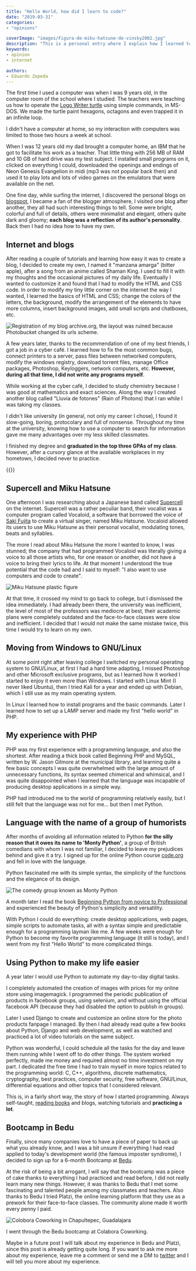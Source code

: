 ```yaml
---
title: "Hello World, how did I learn to code?"
date: "2019-03-31"
categories:
- "opinions"

coverImage: "images/Figura-de-miku-hatsune-de-vinsky2002.jpg"
description: "This is a personal entry where I explain how I learned to program for the first time, first in PHP and my first contacts with Python."
keywords:
- opinion
- internet

authors:
- Eduardo Zepeda
---
```


The first time I used a computer was when I was 9 years old, in the computer room of the school where I studied. The teachers were teaching us how to operate the [Logo Writer turtle](https://www.xataka.com/historia-tecnologica/tortuga-que-nos-enseno-a-programar-historia-logo-primer-lenguaje-programacion-disenado-para-ninos/#?) using simple commands, in MS-DOS. We made the turtle paint hexagons, octagons and even trapped it in an infinite loop.

I didn't have a computer at home, so my interaction with computers was limited to those two hours a week at school.

When I was 12 years old my dad brought a computer home, an IBM that he got to facilitate his work as a teacher. That little thing with 256 MB of RAM and 10 GB of hard drive was my test subject. I installed small programs on it, clicked on everything I could, downloaded the openings and endings of Neon Genesis Evangelion in midi (mp3 was not popular back then) and used it to play lots and lots of video games on the emulators that were available on the net.

One fine day, while surfing the internet, I discovered the personal blogs on [blogspot](https://www.blogger.com/#?), I became a fan of the blogger atmosphere, I visited one blog after another, they all had such interesting things to tell. Some were bright, colorful and full of details, others were minimalist and elegant, others quite dark and gloomy; **each blog was a reflection of its author's personality**. Back then I had no idea how to have my own.

## Internet and blogs

After reading a couple of tutorials and learning how easy it was to create a blog, I decided to create my own, I named it "manzana amarga" (bitter apple), after a song from an anime called Shaman King. I used to fill it with my thoughts and the occasional pictures of my daily life. Eventually I wanted to customize it and found that I had to modify the HTML and CSS code. In order to modify my tiny little corner on the internet the way I wanted, I learned the basics of HTML and CSS; change the colors of the letters, the background, modify the arrangement of the elements to have more columns, insert background images, add small scripts and chatboxes, etc.

![Registration of my blog archive.org, the layout was ruined because Photobucket changed its urls scheme.](images/blog-manzana-amarga.jpg "Registration of my blog archive.org, the layout was ruined because Photobucket changed its urls scheme.")

A few years later, thanks to the recommendation of one of my best friends, I got a job in a cyber café. I learned how to fix the most common bugs, connect printers to a server, pass files between networked computers, modify the windows registry, download torrent files, manage Office packages, Photoshop, Keyloggers, network computers, etc. **However, during all that time, I did not write any programs myself**.

While working at the cyber café, I decided to study chemistry because I was good at mathematics and exact sciences. Along the way I created another blog called "Lluvia de fotones" (Rain of Photons) that I ran while I was taking my classes.

I didn't like university (in general, not only my career I chose), I found it slow-going, boring, protocolary and full of nonsense. Throughout my time at the university, knowing how to use a computer to search for information gave me many advantages over my less skilled classmates.

I finished my degree and **graduated in the top three GPAs of my class**. However, after a cursory glance at the available workplaces in my hometown, I decided never to practice.

{{<ad>}}

## Supercell and Miku Hatsune

One afternoon I was researching about a Japanese band called [Supercell](https://www.supercell.jp/english.html/#?) on the internet. Supercell was a rather peculiar band, their vocalist was a computer program called Vocaloid, a software that borrowed the voice of [Saki Fujita](https://es.wikipedia.org/wiki/Saki_Fujita/#?) to create a virtual singer, named Miku Hatsune. Vocaloid allowed its users to use Miku Hatsune as their personal vocalist, modulating tones, beats and syllables.

The more I read about Miku Hatsune the more I wanted to know, I was stunned; the company that had programmed Vocaloid was literally giving a voice to all those artists who, for one reason or another, did not have a voice to bring their lyrics to life. At that moment I understood the true potential that the code had and I said to myself: "I also want to use computers and code to create".

![Miku Hatsune plastic figure](images/FiguraDeMikuHatsune.jpg "Miku Hatsune plastic figure. Image credits to 南menghua https://pixabay.com/es/users/%E5%8D%97menghua-19298964/")

At that time, it crossed my mind to go back to college, but I dismissed the idea immediately. I had already been there, the university was inefficient, the level of most of the professors was mediocre at best, their academic plans were completely outdated and the face-to-face classes were slow and inefficient. I decided that I would not make the same mistake twice, this time I would try to learn on my own.

## Moving from Windows to GNU/Linux

At some point right after leaving college I switched my personal operating system to GNU/Linux, at first I had a hard time adapting, I missed Photoshop and other Microsoft exclusive programs, but as I learned how it worked I started to enjoy it even more than Windows. I started with Linux Mint (I never liked Ubuntu), then I tried Kali for a year and ended up with Debian, which I still use as my main operating system.

In Linux I learned how to install programs and the basic commands. Later I learned how to set up a LAMP server and made my first "hello world" in PHP.

## My experience with PHP

PHP was my first experience with a programming language, and also the shortest. After reading a thick book called Beginning PHP and MySQL, written by W. Jason Gilmore at the municipal library, and learning quite a few basic concepts I was quite overwhelmed with the large amount of unnecessary functions, its syntax seemed chimerical and whimsical, and I was quite disappointed when I learned that the language was incapable of producing desktop applications in a simple way.

PHP had introduced me to the world of programming relatively easily, but I still felt that the language was not for me... but then I met Python.

## Language with the name of a group of humorists

After months of avoiding all information related to Python **for the silly reason that it owes its name to 'Monty Python'**, a group of British comedians with whom I was not familiar, I decided to leave my prejudices behind and give it a try. I signed up for the online Python course [code.org](https://code.org/#?) and fell in love with the language.

Python fascinated me with its simple syntax, the simplicity of the functions and the elegance of its design.

![The comedy group known as Monty Python](images/ElGrupoDeComediantesMontyPython.jpg "Photograph of the comedy group known as Monthy Python, after which the programming language is named.")

A month later I read the book [Beginning Python from novice to Professional](/en/learn-python-from-scratch-beginning-python-review/) and experienced the beauty of Python's simplicity and versatility.

With Python I could do everything: create desktop applications, web pages, simple scripts to automate tasks, all with a syntax simple and predictable enough for a programming layman like me. A few weeks were enough for Python to become my favorite programming language (it still is today), and I went from my first "Hello World" to more complicated things.

## Using Python to make my life easier

A year later I would use Python to automate my day-to-day digital tasks.

I completely automated the creation of images with prices for my online store using imagemagick. I programmed the periodic publication of products in facebook groups, using selenium, and without using the official facebook API (because they had disabled the option to publish in groups).

Later I used Django to create and customize an online store for the photo products fanpage I managed. By then I had already read quite a few books about Python, Django and web development, as well as watched and practiced a lot of video tutorials on the same subject.

Python was wonderful, I could schedule all the tasks for the day and leave them running while I went off to do other things. The system worked perfectly, made me money and required almost no time investment on my part. I dedicated the free time I had to train myself in more topics related to the programming world: C, C++, algorithms, discrete mathematics, cryptography, best practices, computer security, free software, GNU/Linux, differential equations and other topics that I considered relevant.

This is, in a fairly short way, the story of how I started programming. Always self-taught, [reading books](/en/pages/libros-que-he-leido-y-resenas/) and blogs, watching tutorials and **practicing a lot**.

## Bootcamp in Bedu

Finally, since many companies love to have a piece of paper to back up what you already know, and I was a bit unsure if everything I had read applied to today's development world (the famous imposter syndrome), I decided to sign up for a 6-month Bootcamp at [Bedu](https://bedu.org/#?).

At the risk of being a bit arrogant, I will say that the bootcamp was a piece of cake thanks to everything I had practiced and read before, I did not really learn many new things. However, it was thanks to Bedu that I met some fascinating and talented people among my classmates and teachers. Also thanks to Bedu I tried Platzi, the online learning platform that they use as a prework for their face-to-face classes. The community alone made it worth every penny I paid.

![Colobora Coworking in Chapultepec, Guadalajara](images/ColaboraCoworking.jpg "Image taken from Colabora's website")

I went through the Bedu bootcamp at Colabora Coworking.

Maybe in a future post I will talk about my experience in Bedu and Platzi, since this post is already getting quite long. If you want to ask me more about my experience, leave me a comment or send me a DM to [twitter](https://twitter.com/hello_wired#?) and I will tell you more about my experience.
